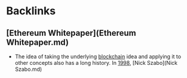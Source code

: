 
# Backlinks
## [Ethereum Whitepaper](Ethereum Whitepaper.md)
- The idea of taking the underlying [blockchain](blockchain.md) idea and applying it to other concepts also has a long history. In [1998](1998.md), [Nick Szabo](Nick Szabo.md)

